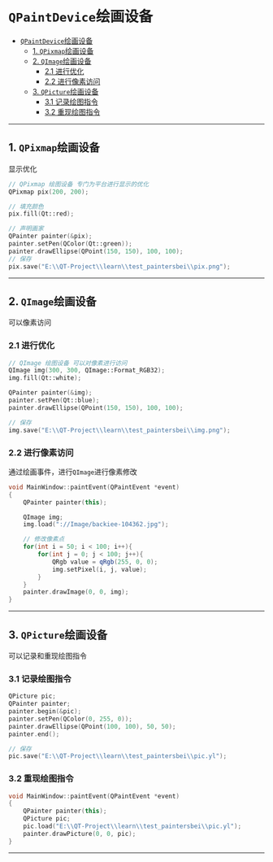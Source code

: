 # `QPaintDevice`绘画设备

- [`QPaintDevice`绘画设备](#qpaintdevice绘画设备)
  - [1. `QPixmap`绘画设备](#1-qpixmap绘画设备)
  - [2. `QImage`绘画设备](#2-qimage绘画设备)
    - [2.1 进行优化](#21-进行优化)
    - [2.2 进行像素访问](#22-进行像素访问)
  - [3. `QPicture`绘画设备](#3-qpicture绘画设备)
    - [3.1 记录绘图指令](#31-记录绘图指令)
    - [3.2 重现绘图指令](#32-重现绘图指令)

---

## 1. `QPixmap`绘画设备

显示优化

```c++
// QPixmap 绘图设备 专门为平台进行显示的优化
QPixmap pix(200, 200);

// 填充颜色
pix.fill(Qt::red);

// 声明画家
QPainter painter(&pix);
painter.setPen(QColor(Qt::green));
painter.drawEllipse(QPoint(150, 150), 100, 100);
// 保存
pix.save("E:\\QT-Project\\learn\\test_paintersbei\\pix.png");
```

---

## 2. `QImage`绘画设备

可以像素访问

### 2.1 进行优化

```c++
// QImage 绘图设备 可以对像素进行访问
QImage img(300, 300, QImage::Format_RGB32);
img.fill(Qt::white);

QPainter painter(&img);
painter.setPen(Qt::blue);
painter.drawEllipse(QPoint(150, 150), 100, 100);

// 保存
img.save("E:\\QT-Project\\learn\\test_paintersbei\\img.png");
```

### 2.2 进行像素访问

通过绘画事件，进行`QImage`进行像素修改

```c++
void MainWindow::paintEvent(QPaintEvent *event)
{
    QPainter painter(this);

    QImage img;
    img.load("://Image/backiee-104362.jpg");

    // 修改像素点
    for(int i = 50; i < 100; i++){
        for(int j = 0; j < 100; j++){
            QRgb value = qRgb(255, 0, 0);
            img.setPixel(i, j, value);
        }
    }
    painter.drawImage(0, 0, img);
}
```

---

## 3. `QPicture`绘画设备

可以记录和重现绘图指令

### 3.1 记录绘图指令

```c++
QPicture pic;
QPainter painter;
painter.begin(&pic);
painter.setPen(QColor(0, 255, 0));
painter.drawEllipse(QPoint(100, 100), 50, 50);
painter.end();

// 保存
pic.save("E:\\QT-Project\\learn\\test_paintersbei\\pic.yl");
```

### 3.2 重现绘图指令

```c++
void MainWindow::paintEvent(QPaintEvent *event)
{
    QPainter painter(this);
    QPicture pic;
    pic.load("E:\\QT-Project\\learn\\test_paintersbei\\pic.yl");
    painter.drawPicture(0, 0, pic);
}
```

---
